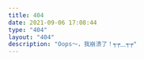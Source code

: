 ```yaml
---
title: 404
date: 2021-09-06 17:08:44
type: "404"
layout: "404"
description: "Oops～，我崩溃了！┭┮﹏┭┮"
---
```

